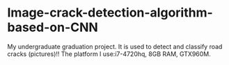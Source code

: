 # Image-crack-detection-algorithm-based-on-CNN
My undergraduate graduation project.
It is used to detect and classify road cracks (pictures)!!
The platform I use:i7-4720hq, 8GB RAM, GTX960M. 
